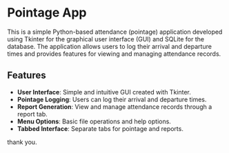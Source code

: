 # Pointage App

This is a simple Python-based attendance (pointage) application developed using Tkinter for the graphical user interface (GUI) and SQLite for the database. The application allows users to log their arrival and departure times and provides features for viewing and managing attendance records.

## Features

- **User Interface**: Simple and intuitive GUI created with Tkinter.
- **Pointage Logging**: Users can log their arrival and departure times.
- **Report Generation**: View and manage attendance records through a report tab.
- **Menu Options**: Basic file operations and help options.
- **Tabbed Interface**: Separate tabs for pointage and reports.

thank you.
